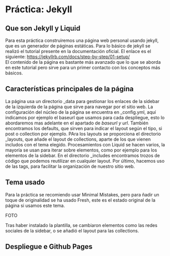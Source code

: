 # Práctica: Jekyll

## Que son Jekyll y Liquid

Para esta práctica construiremos una página web personal usando jekyll, que es un generador de páginas estáticas. Para lo básico de jekyll se realizó el tutorial presente en la documentación oficial. El enlace es el siguiente: https://jekyllrb.com/docs/step-by-step/01-setup/  
El contenido de la página es bastante más avanzado que lo que se aborda en este tutorial pero sirve para un primer contacto con los conceptos más básicos.

## Características principales de la página

La página usa un directorio \_data para gestionar los enlaces de la sidebar de la izquierda de la página que sirve para navegar por el sitio web. La configuración del núcleo de la página se encuentra en \_config.yml, aquí indicamos por ejemplo el baseurl que usamos para cada despliegue, esto lo abordaremos mas adelante en el apartado de _baseurl y url_. También encontramos los defaults, que sirven para indicar el layout según el tipo, si post o collection por ejemplo. PAra los layouts se proporciona el directorio _layouts, que añade el layout de collections, aparte de los que vienen includos con el tema elegido. Procesamientos con Liquid se hacen varios, la mayoría se usan para iterar sobre elementos, como por ejemplo para los elementos de la sidebar. En el directorio _includes encontramos trozos de código que podemos reutilizar en cualquier layout. Por último, hacemos uso de las tags, para facilitar la organización de nuestro sitio web.

## Tema usado

Para la práctica se recomiendo usar Minimal Mistakes, pero para ñadir un toque de originalidad se ha usado Fresh, este es el estado original de la página si usamos este tema.

FOTO

Tras haber instalado la plantilla, se cambiaron elementos como las redes sociales de la sidebar, o se añadió el layout para las collections.

## Despliegue e Github Pages